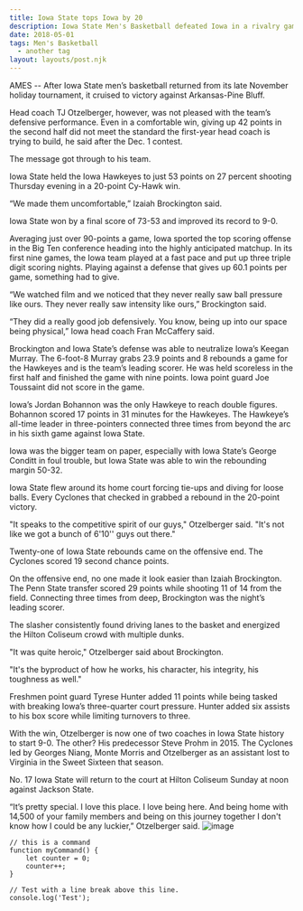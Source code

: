 ```yaml
---
title: Iowa State tops Iowa by 20
description: Iowa State Men's Basketball defeated Iowa in a rivalry game Thursday, December 9.
date: 2018-05-01
tags: Men's Basketball 
  - another tag
layout: layouts/post.njk
---
```


AMES -- After Iowa State men’s basketball returned from its late November holiday tournament, it cruised to victory against Arkansas-Pine Bluff.

Head coach TJ Otzelberger, however, was not pleased with the team’s defensive performance. Even in a comfortable win, giving up 42 points in the second half did not meet the standard the first-year head coach is trying to build, he said after the Dec. 1 contest. 

The message got through to his team. 

Iowa State held the Iowa Hawkeyes to just 53 points on 27 percent shooting Thursday evening in a 20-point Cy-Hawk win. 

“We made them uncomfortable,” Izaiah Brockington said. 

Iowa State won by a final score of 73-53 and improved its record to 9-0.

Averaging just over 90-points a game, Iowa sported the top scoring offense in the Big Ten conference heading into the highly anticipated matchup. In its first nine games, the Iowa team played at a fast pace and put up three triple digit scoring nights. Playing against a defense that gives up 60.1 points per game, something had to give.  

“We watched film and we noticed that they never really saw ball pressure like ours. They never really saw intensity like ours,” Brockington said.

“They did a really good job defensively. You know, being up into our space being physical,” Iowa head coach Fran McCaffery said. 

Brockington and Iowa State’s defense was able to neutralize Iowa’s Keegan Murray. The 6-foot-8 Murray grabs 23.9 points and 8 rebounds a game for the Hawkeyes and is the team’s leading scorer. He was held scoreless in the first half and finished the game with nine points. Iowa point guard Joe Toussaint did not score in the game. 

Iowa’s Jordan Bohannon was the only Hawkeye to reach double figures. Bohannon scored 17 points in 31 minutes for the Hawkeyes. The Hawkeye’s all-time leader in three-pointers connected three times from beyond the arc in his sixth game against Iowa State.

Iowa was the bigger team on paper, especially with Iowa State’s George Conditt in foul trouble, but Iowa State was able to win the rebounding margin 50-32. 

Iowa State flew around its home court forcing tie-ups and diving for loose balls. Every Cyclones that checked in grabbed a rebound in the 20-point victory. 

"It speaks to the competitive spirit of our guys," Otzelberger said. "It's not like we got a bunch of 6'10'' guys out there."

Twenty-one of Iowa State rebounds came on the offensive end. The Cyclones scored 19 second chance points. 

On the offensive end, no one made it look easier than Izaiah Brockington. The Penn State transfer scored 29 points while shooting 11 of 14 from the field. Connecting three times from deep, Brockington was the night’s leading scorer. 

The slasher consistently found driving lanes to the basket and energized the Hilton Coliseum crowd with multiple dunks. 

"It was quite heroic," Otzelberger said about Brockington. 

"It's the byproduct of how he works, his character, his integrity, his toughness as well."

Freshmen point guard Tyrese Hunter added 11 points while being tasked with breaking Iowa’s three-quarter court pressure. Hunter added six assists to his box score while limiting turnovers to three. 

With the win, Otzelberger is now one of two coaches in Iowa State history to start 9-0. The other? His predecessor Steve Prohm in 2015. The Cyclones led by Georges Niang, Monte Morris and Otzelberger as an assistant lost to Virginia in the Sweet Sixteen that season. 

No. 17 Iowa State will return to the court at Hilton Coliseum Sunday at noon against Jackson State. 

“It’s pretty special. I love this place. I love being here. And being home with 14,500 of your family members and being on this journey together I don't know how I could be any luckier,” Otzelberger said.
![image](https://user-images.githubusercontent.com/102329329/165785216-25a4163c-7067-4216-86ed-8c6866ee898c.png)


```text/2-3
// this is a command
function myCommand() {
	let counter = 0;
	counter++;
}

// Test with a line break above this line.
console.log('Test');
```
